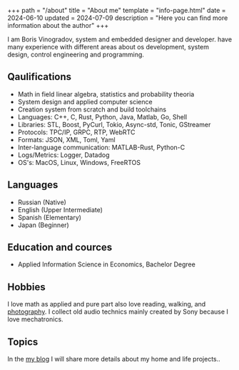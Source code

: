 +++
path = "/about"
title = "About me"
template = "info-page.html"
date = 2024-06-10
updated = 2024-07-09
description = "Here you can find more information about the author"
+++

I am Boris Vinogradov, system and embedded designer and developer. have many experience with different areas about os development, system design, control engineering and programming.

## Qaulifications
 - Math in field linear algebra, statistics and probability theoria
 - System design and applied computer science
 - Creation system from scratch and build toolchains
 - Languages: C++, C, Rust, Python, Java, Matlab, Go, Shell
 - Libraries: STL, Boost, PyCurl, Tokio, Async-std, Tonic, GStreamer
 - Protocols: TPC/IP, GRPC, RTP, WebRTC
 - Formats: JSON, XML, Toml, Yaml
 - Inter-language communication: MATLAB-Rust, Python-C
 - Logs/Metrics: Logger, Datadog
 - OS's: MacOS, Linux, Windows, FreeRTOS

## Languages
 - Russian (Native)
 - English (Upper Intermediate)
 - Spanish (Elementary)
 - Japan (Beginner)

## Education and cources
 - Applied Information Science in Economics, Bachelor Degree

## Hobbies

I love math as applied and pure part also love reading, walking, and [photography](https://www.instagram.com/nis_embedded/).
I collect old audio technics mainly created by Sony because I love mechatronics.

## Topics

In the [my blog](@/blog/_index.md) I will share more details about my home and life projects..